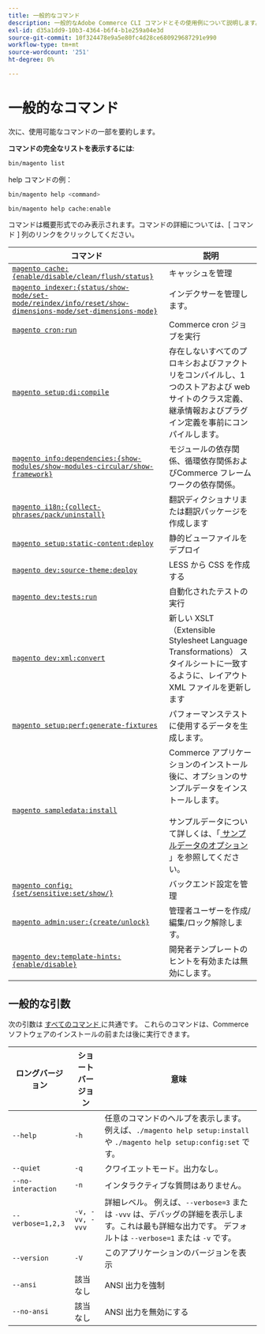 ```yaml
---
title: 一般的なコマンド
description: 一般的なAdobe Commerce CLI コマンドとその使用例について説明します。 開発および管理に不可欠なコマンドラインツールについて説明します。
exl-id: d35a1dd9-10b3-4364-b6f4-b1e259a04e3d
source-git-commit: 10f324478e9a5e80fc4d28ce680929687291e990
workflow-type: tm+mt
source-wordcount: '251'
ht-degree: 0%

---
```


# 一般的なコマンド

次に、使用可能なコマンドの一部を要約します。

**コマンドの完全なリストを表示するには**:

```bash
bin/magento list
```

help コマンドの例：

```bash
bin/magento help <command>
```

```bash
bin/magento help cache:enable
```

コマンドは概要形式でのみ表示されます。コマンドの詳細については、[ コマンド ] 列のリンクをクリックしてください。

| コマンド | 説明 |
|--- |--- |
| [`magento cache:{enable/disable/clean/flush/status}`](../cli/manage-cache.md) | キャッシュを管理 |
| [`magento indexer:{status/show-mode/set-mode/reindex/info/reset/show-dimensions-mode/set-dimensions-mode}`](../cli/manage-indexers.md) | インデクサーを管理します。 |
| [`magento cron:run`](../cli/configure-cron-jobs.md) | Commerce cron ジョブを実行 |
| [`magento setup:di:compile`](../cli/code-compiler.md) | 存在しないすべてのプロキシおよびファクトリをコンパイルし、1 つのストアおよび web サイトのクラス定義、継承情報およびプラグイン定義を事前にコンパイルします。 |
| [`magento info:dependencies:{show-modules/show-modules-circular/show-framework}`](../cli/dependency-reports.md) | モジュールの依存関係、循環依存関係およびCommerce フレームワークの依存関係。 |
| [`magento i18n:{collect-phrases/pack/uninstall}`](../cli/localization.md) | 翻訳ディクショナリまたは翻訳パッケージを作成します |
| [`magento setup:static-content:deploy`](../cli/static-view-file-deployment.md) | 静的ビューファイルをデプロイ |
| [`magento dev:source-theme:deploy`](../cli/create-symlinks.md) | LESS から CSS を作成する |
| [`magento dev:tests:run`](../cli/unit-tests.md) | 自動化されたテストの実行 |
| [`magento dev:xml:convert`](../cli/convert-layout-files.md) | 新しい XSLT （Extensible Stylesheet Language Transformations） スタイルシートに一致するように、レイアウト XML ファイルを更新します |
| [`magento setup:perf:generate-fixtures`](../cli/generate-data.md) | パフォーマンステストに使用するデータを生成します。 |
| [`magento sampledata:install`](../../installation/sample-data/overview.md) | Commerce アプリケーションのインストール後に、オプションのサンプルデータをインストールします。<br><br> サンプルデータについて詳しくは、「[ サンプルデータのオプション ](../../installation/sample-data/overview.md)」を参照してください。 |
| [`magento config:{set/sensitive:set/show/}`](../cli/set-configuration-values.md) | バックエンド設定を管理 |
| [`magento admin:user:{create/unlock}`](../../installation/tutorials/admin.md#create-edit-or-unloack-an-administrator-account) | 管理者ユーザーを作成/編集/ロック解除します。 |
| [`magento dev:template-hints:{enable/disable}`](https://developer.adobe.com/commerce/frontend-core/guide/themes/debug/) | 開発者テンプレートのヒントを有効または無効にします。 |

## 一般的な引数

次の引数は [ すべてのコマンド ](/help/tools/reference/commerce-on-premises.md) に共通です。 これらのコマンドは、Commerce ソフトウェアのインストールの前または後に実行できます。

| ロングバージョン | ショートバージョン | 意味 |
|--- |--- |--- |
| `--help` | `-h` | 任意のコマンドのヘルプを表示します。 例えば、`./magento help setup:install` や `./magento help setup:config:set` です。 |
| `--quiet` | `-q` | クワイエットモード。出力なし。 |
| `--no-interaction` | `-n` | インタラクティブな質問はありません。 |
| `--verbose=1,2,3` | `-v, -vv, -vvv` | 詳細レベル。 例えば、`--verbose=3` または `-vvv` は、デバッグの詳細を表示します。これは最も詳細な出力です。 デフォルトは `--verbose=1` または `-v` です。 |
| `--version` | `-V` | このアプリケーションのバージョンを表示 |
| `--ansi` | 該当なし | ANSI 出力を強制 |
| `--no-ansi` | 該当なし | ANSI 出力を無効にする |

